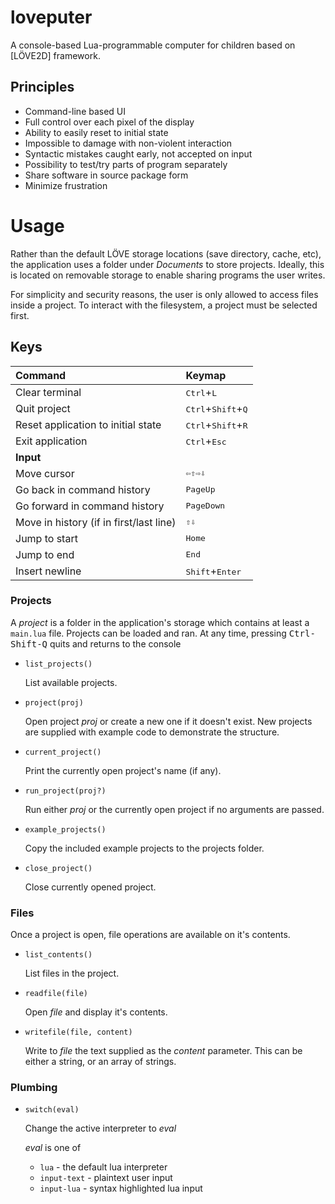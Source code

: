 # loveputer
A console-based Lua-programmable computer for children based on [LÖVE2D] framework.

## Principles
* Command-line based UI
* Full control over each pixel of the display
* Ability to easily reset to initial state
* Impossible to damage with non-violent interaction
* Syntactic mistakes caught early, not accepted on input
* Possibility to test/try parts of program separately
* Share software in source package form
* Minimize frustration

# Usage

Rather than the default LÖVE storage locations (save directory, cache, etc), the
application uses a folder under *Documents* to store projects. Ideally, this is
located on removable storage to enable sharing programs the user writes.

For simplicity and security reasons, the user is only allowed to access files
inside a project. To interact with the filesystem, a project must be selected
first.

## Keys

| Command                            |                  Keymap                       |
| :--------------------------------- | :-------------------------------------------- |
| Clear terminal                     | <kbd>Ctrl</kbd>+<kbd>L</kbd>                  |
| Quit project                       | <kbd>Ctrl</kbd>+<kbd>Shift</kbd>+<kbd>Q</kbd> |
| Reset application to initial state | <kbd>Ctrl</kbd>+<kbd>Shift</kbd>+<kbd>R</kbd> |
| Exit application                   | <kbd>Ctrl</kbd>+<kbd>Esc</kbd>                |
|                                     **Input**                                      |
| Move cursor                     | <kbd>⇦</kbd><kbd>⇧</kbd><kbd>⇨</kbd><kbd>⇩</kbd> |
| Go back in command history              | <kbd>PageUp</kbd>                        |
| Go forward in command history           | <kbd>PageDown</kbd>                      |
| Move in history (if in first/last line) | <kbd>⇧</kbd><kbd>⇩</kbd>                 |
| Jump to start                           | <kbd>Home</kbd>                          |
| Jump to end                             | <kbd>End</kbd>                           |
| Insert newline                          | <kbd>Shift</kbd>+<kbd>Enter</kbd>        |

### Projects

A *project* is a folder in the application's storage which contains at least a
`main.lua` file.
Projects can be loaded and ran. At any time, pressing <kbd>Ctrl-Shift-Q</kbd>
quits and returns to the console

* `list_projects()`

    List available projects.

* `project(proj)`

    Open project *proj* or create a new one if it doesn't exist.
    New projects are supplied with example code to demonstrate the structure.

* `current_project()`

    Print the currently open project's name (if any).

* `run_project(proj?)`

    Run either *proj* or the currently open project if no arguments are passed.

* `example_projects()`

    Copy the included example projects to the projects folder.

* `close_project()`

    Close currently opened project.

### Files

Once a project is open, file operations are available on it's contents.

* `list_contents()`

    List files in the project.
* `readfile(file)`

    Open *file* and display it's contents.
* `writefile(file, content)`

    Write to *file* the text supplied as the *content* parameter. This can be
    either a string, or an array of strings.


### Plumbing

* `switch(eval)`

    Change the active interpreter to *eval*

    *eval* is one of
    * `lua` - the default lua interpreter
    * `input-text` - plaintext user input
    * `input-lua` - syntax highlighted lua input
